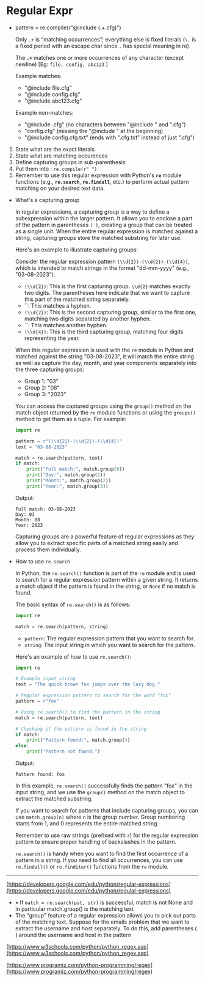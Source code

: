 # Regular Expr

- pattern = re.compile(r"@include (.+\.cfg)")
    
    Only `.+` is “matching occurrences”; everything else is fixed literals (`\.` is a fixed period with an escape char since `.` has special meaning in re)
    
    The **`.+`** matches one or more occurrences of any character (except newline) [Eg: `file, config, abc123` ]
    
    Example matches:
    
    - "@include file.cfg"
    - "@include config.cfg"
    - "@include abc123.cfg"
    
    Example non-matches:
    
    - "@include .cfg" (no characters between "@include " and ".cfg")
    - "config.cfg" (missing the "@include " at the beginning)
    - "@include config.cfg.txt" (ends with ".cfg.txt" instead of just ".cfg")
    

1. State what are the exact literals
2. State what are matching occurences
3. Define capturing groups in sub-parenthesis
4. Put them into : `re.compile(r" ")`
5. Remember to use this regular expression with Python's **`re`** module functions (e.g., **`re.search`**, **`re.findall`**, etc.) to perform actual pattern matching on your desired text data.

- What's a capturing group
    
    In regular expressions, a capturing group is a way to define a subexpression within the larger pattern. It allows you to enclose a part of the pattern in parentheses `( )`, creating a group that can be treated as a single unit. When the entire regular expression is matched against a string, capturing groups store the matched substring for later use.
    
    Here's an example to illustrate capturing groups:
    
    Consider the regular expression pattern `(\\d{2})-(\\d{2})-(\\d{4})`, which is intended to match strings in the format "dd-mm-yyyy" (e.g., "03-08-2023").
    
    - `(\\d{2})`: This is the first capturing group. `\\d{2}` matches exactly two digits. The parentheses here indicate that we want to capture this part of the matched string separately.
    - ``: This matches a hyphen.
    - `(\\d{2})`: This is the second capturing group, similar to the first one, matching two digits separated by another hyphen.
    - ``: This matches another hyphen.
    - `(\\d{4})`: This is the third capturing group, matching four digits representing the year.
    
    When this regular expression is used with the `re` module in Python and matched against the string "03-08-2023", it will match the entire string as well as capture the day, month, and year components separately into the three capturing groups:
    
    - Group 1: "03"
    - Group 2: "08"
    - Group 3: "2023"
    
    You can access the captured groups using the `group()` method on the match object returned by the `re` module functions or using the `groups()` method to get them as a tuple. For example:
    
    ```python
    import re
    
    pattern = r"(\\d{2})-(\\d{2})-(\\d{4})"
    text = "03-08-2023"
    
    match = re.search(pattern, text)
    if match:
        print("Full match:", match.group(0))
        print("Day:", match.group(1))
        print("Month:", match.group(2))
        print("Year:", match.group(3))
    
    ```
    
    Output:
    
    ```
    Full match: 03-08-2023
    Day: 03
    Month: 08
    Year: 2023
    
    ```
    
    Capturing groups are a powerful feature of regular expressions as they allow you to extract specific parts of a matched string easily and process them individually.
    
- How to use `re.search`
    
    In Python, the `re.search()` function is part of the `re` module and is used to search for a regular expression pattern within a given string. It returns a match object if the pattern is found in the string, or `None` if no match is found.
    
    The basic syntax of `re.search()` is as follows:
    
    ```python
    import re
    
    match = re.search(pattern, string)
    ```
    
    - `pattern`: The regular expression pattern that you want to search for.
    - `string`: The input string in which you want to search for the pattern.
    
    Here's an example of how to use `re.search()`:
    
    ```python
    import re
    
    # Example input string
    text = "The quick brown fox jumps over the lazy dog."
    
    # Regular expression pattern to search for the word "fox"
    pattern = r"fox"
    
    # Using re.search() to find the pattern in the string
    match = re.search(pattern, text)
    
    # Checking if the pattern is found in the string
    if match:
        print("Pattern found:", match.group())
    else:
        print("Pattern not found.")
    ```
    
    Output:
    
    ```
    Pattern found: fox
    ```
    
    In this example, `re.search()` successfully finds the pattern "fox" in the input string, and we use the `group()` method on the match object to extract the matched substring.
    
    If you want to search for patterns that include capturing groups, you can use `match.group(n)` where `n` is the group number. Group numbering starts from 1, and 0 represents the entire matched string.
    
    Remember to use raw strings (prefixed with `r`) for the regular expression pattern to ensure proper handling of backslashes in the pattern.
    
    `re.search()` is handy when you want to find the first occurrence of a pattern in a string. If you need to find all occurrences, you can use `re.findall()` or `re.finditer()` functions from the `re` module.
    

---

[https://developers.google.com/edu/python/regular-expressions](https://developers.google.com/edu/python/regular-expressions)

- • If `match = re.search(pat, str)` is successful, match is not None and in particular match.group() is the matching text
- The "group" feature of a regular expression allows you to pick out parts of the matching text. Suppose for the emails problem that we want to extract the username and host separately. To do this, add parentheses ( ) around the username and host in the pattern

[https://www.w3schools.com/python/python_regex.asp](https://www.w3schools.com/python/python_regex.asp)

[https://www.programiz.com/python-programming/regex](https://www.programiz.com/python-programming/regex)